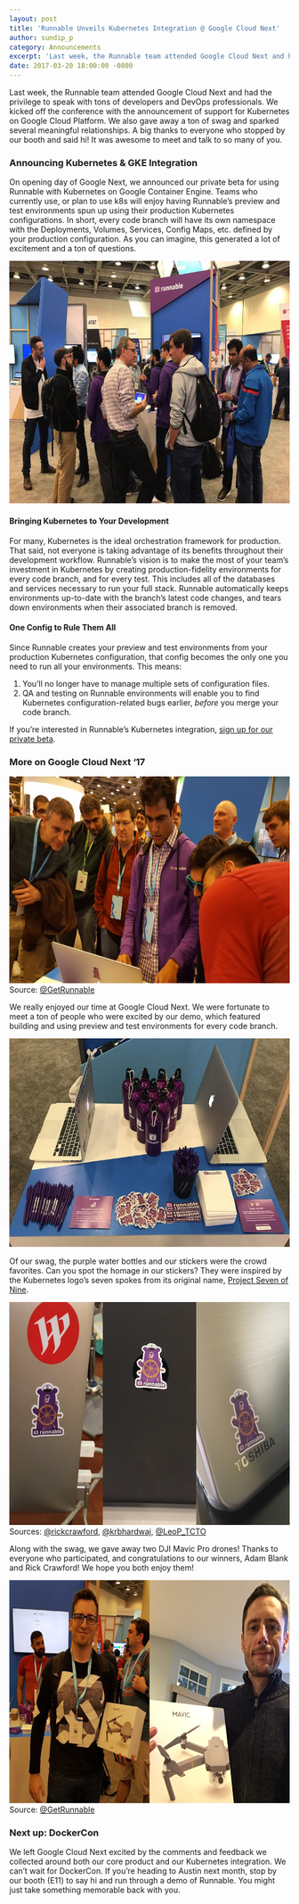 ```yaml
---
layout: post
title: 'Runnable Unveils Kubernetes Integration @ Google Cloud Next'
author: sundip_p
category: Announcements
excerpt: 'Last week, the Runnable team attended Google Cloud Next and had the privilege to speak with tons of developers and DevOps professionals. We kicked off the conference with the announcement of support for Kubernetes on Google Cloud Platform. We also gave away a ton of swag and sparked several meaningful relationships. A big thanks to everyone who stopped by our booth and said hi! It was awesome to meet and talk to so many of you.'
date: 2017-03-20 18:00:00 -0800
---
```


Last week, the Runnable team attended Google Cloud Next and had the privilege to speak with tons of developers and DevOps professionals. We kicked off the conference with the announcement of support for Kubernetes on Google Cloud Platform. We also gave away a ton of swag and sparked several meaningful relationships. A big thanks to everyone who stopped by our booth and said hi! It was awesome to meet and talk to so many of you.

### Announcing Kubernetes & GKE Integration

On opening day of Google Next, we announced our private beta for using Runnable with Kubernetes on Google Container Engine. Teams who currently use, or plan to use k8s will enjoy having Runnable’s preview and test environments spun up using their production Kubernetes configurations.  In short, every code branch will have its own namespace with the Deployments, Volumes, Services, Config Maps, etc. defined by your production configuration. As you can imagine, this generated a lot of excitement and a ton of questions.

<img src="images/posts/cloud-next-booth.jpg" width="660" height="435">

#### Bringing Kubernetes to Your Development

For many, Kubernetes is the ideal orchestration framework for production. That said, not everyone is taking advantage of its benefits throughout their development workflow. Runnable’s vision is to make the most of your team’s investment in Kubernetes by creating production-fidelity environments for every code branch, and for every test. This includes all of the databases and services necessary to run your full stack. Runnable automatically keeps environments up-to-date with the branch’s latest code changes, and tears down environments when their associated branch is removed.

#### One Config to Rule Them All

Since Runnable creates your preview and test environments from your production Kubernetes configuration, that config becomes the only one you need to run all your environments. This means:

1. You’ll no longer have to manage multiple sets of configuration files.
2. QA and testing on Runnable environments will enable you to find Kubernetes configuration-related bugs earlier, *before* you merge your code branch.

If you’re interested in Runnable’s Kubernetes integration, [sign up for our private beta](https://runnable.com/google).

### More on Google Cloud Next ‘17

<p class="caption"><img src="images/posts/cloud-next-demo.jpg" width="660" height="371">Source: <a href="https://twitter.com/GetRunnable/status/841425415185059840/photo/1">@GetRunnable</a></p>

We really enjoyed our time at Google Cloud Next. We were fortunate to meet a ton of people who were excited by our demo, which featured building and using preview and test environments for every code branch.

<img src="images/posts/cloud-next-swag.jpg" width="660" height="374">

Of our swag, the purple water bottles and our stickers were the crowd favorites. Can you spot the homage in our stickers? They were inspired by the Kubernetes logo’s seven spokes from its original name, [Project Seven of Nine](https://cloudplatform.googleblog.com/2016/07/from-Google-to-the-world-the-Kubernetes-origin-story.html).

<p class="caption"><img src="images/posts/cloud-next-stickers.jpg" width="660" height="400">Sources: <a href="https://twitter.com/rickcrawford/status/840255088362889217">@rickcrawford</a>, <a href="https://twitter.com/krbhardwaj/status/840339500857405440">@krbhardwaj</a>, <a href="https://twitter.com/LeoP_TCTO/status/840333431506534400">@LeoP_TCTO</a></p>

Along with the swag, we gave away two DJI Mavic Pro drones! Thanks to everyone who participated, and congratulations to our winners, Adam Blank and Rick Crawford! We hope you both enjoy them!

<p class="caption"><img src="images/posts/cloud-next-drones.jpg" width="660" height="400">Source: <a href="https://twitter.com/GetRunnable/status/841425415185059840/photo/1">@GetRunnable</a></p>

### Next up: DockerCon

We left Google Cloud Next excited by the comments and feedback we collected around both our core product and our Kubernetes integration. We can’t wait for DockerCon. If you’re heading to Austin next month, stop by our booth (E11) to say hi and run through a demo of Runnable. You might just take something memorable back with you.
